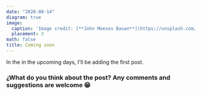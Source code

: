 ```yaml
---
date: "2020-08-14"
diagram: true
image:
  caption: 'Image credit: [**John Moeses Bauan**](https://unsplash.com/photos/OGZtQF8iC0g)'
  placement: 3
math: false
title: Coming soon
---
```


In the in the upcoming days, I'll be adding the first post.



### ¿What do you think about the post? Any comments and suggestions are welcome 😁
